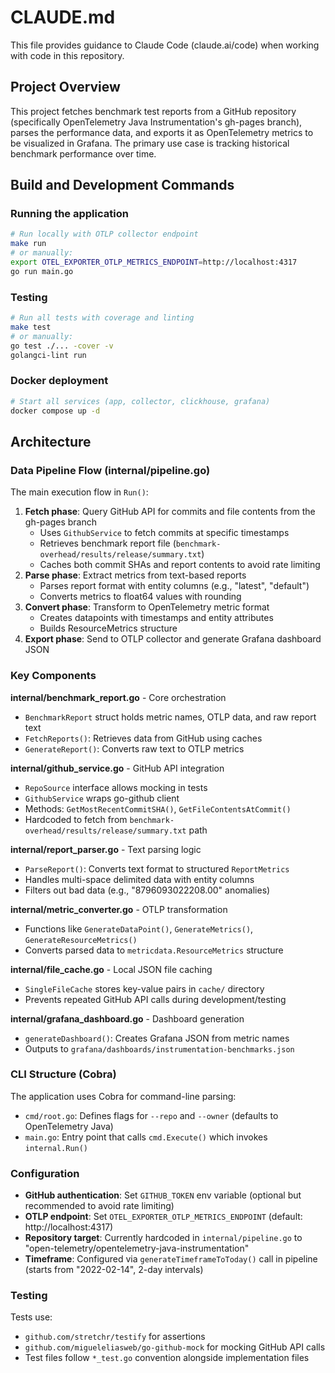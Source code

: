 # CLAUDE.md

This file provides guidance to Claude Code (claude.ai/code) when working with code in this repository.

## Project Overview

This project fetches benchmark test reports from a GitHub repository (specifically OpenTelemetry Java Instrumentation's gh-pages branch), parses the performance data, and exports it as OpenTelemetry metrics to be visualized in Grafana. The primary use case is tracking historical benchmark performance over time.

## Build and Development Commands

### Running the application
```bash
# Run locally with OTLP collector endpoint
make run
# or manually:
export OTEL_EXPORTER_OTLP_METRICS_ENDPOINT=http://localhost:4317
go run main.go
```

### Testing
```bash
# Run all tests with coverage and linting
make test
# or manually:
go test ./... -cover -v
golangci-lint run
```

### Docker deployment
```bash
# Start all services (app, collector, clickhouse, grafana)
docker compose up -d
```

## Architecture

### Data Pipeline Flow (internal/pipeline.go)

The main execution flow in `Run()`:
1. **Fetch phase**: Query GitHub API for commits and file contents from the gh-pages branch
   - Uses `GithubService` to fetch commits at specific timestamps
   - Retrieves benchmark report file (`benchmark-overhead/results/release/summary.txt`)
   - Caches both commit SHAs and report contents to avoid rate limiting
2. **Parse phase**: Extract metrics from text-based reports
   - Parses report format with entity columns (e.g., "latest", "default")
   - Converts metrics to float64 values with rounding
3. **Convert phase**: Transform to OpenTelemetry metric format
   - Creates datapoints with timestamps and entity attributes
   - Builds ResourceMetrics structure
4. **Export phase**: Send to OTLP collector and generate Grafana dashboard JSON

### Key Components

**internal/benchmark_report.go** - Core orchestration
- `BenchmarkReport` struct holds metric names, OTLP data, and raw report text
- `FetchReports()`: Retrieves data from GitHub using caches
- `GenerateReport()`: Converts raw text to OTLP metrics

**internal/github_service.go** - GitHub API integration
- `RepoSource` interface allows mocking in tests
- `GithubService` wraps go-github client
- Methods: `GetMostRecentCommitSHA()`, `GetFileContentsAtCommit()`
- Hardcoded to fetch from `benchmark-overhead/results/release/summary.txt` path

**internal/report_parser.go** - Text parsing logic
- `ParseReport()`: Converts text format to structured `ReportMetrics`
- Handles multi-space delimited data with entity columns
- Filters out bad data (e.g., "8796093022208.00" anomalies)

**internal/metric_converter.go** - OTLP transformation
- Functions like `GenerateDataPoint()`, `GenerateMetrics()`, `GenerateResourceMetrics()`
- Converts parsed data to `metricdata.ResourceMetrics` structure

**internal/file_cache.go** - Local JSON file caching
- `SingleFileCache` stores key-value pairs in `cache/` directory
- Prevents repeated GitHub API calls during development/testing

**internal/grafana_dashboard.go** - Dashboard generation
- `generateDashboard()`: Creates Grafana JSON from metric names
- Outputs to `grafana/dashboards/instrumentation-benchmarks.json`

### CLI Structure (Cobra)

The application uses Cobra for command-line parsing:
- `cmd/root.go`: Defines flags for `--repo` and `--owner` (defaults to OpenTelemetry Java)
- `main.go`: Entry point that calls `cmd.Execute()` which invokes `internal.Run()`

### Configuration

- **GitHub authentication**: Set `GITHUB_TOKEN` env variable (optional but recommended to avoid rate limiting)
- **OTLP endpoint**: Set `OTEL_EXPORTER_OTLP_METRICS_ENDPOINT` (default: http://localhost:4317)
- **Repository target**: Currently hardcoded in `internal/pipeline.go` to "open-telemetry/opentelemetry-java-instrumentation"
- **Timeframe**: Configured via `generateTimeframeToToday()` call in pipeline (starts from "2022-02-14", 2-day intervals)

### Testing

Tests use:
- `github.com/stretchr/testify` for assertions
- `github.com/migueleliasweb/go-github-mock` for mocking GitHub API calls
- Test files follow `*_test.go` convention alongside implementation files
